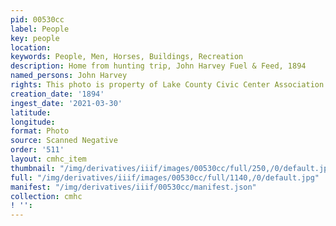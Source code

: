 ```yaml
---
pid: 00530cc
label: People
key: people
location: 
keywords: People, Men, Horses, Buildings, Recreation
description: Home from hunting trip, John Harvey Fuel & Feed, 1894
named_persons: John Harvey
rights: This photo is property of Lake County Civic Center Association.
creation_date: '1894'
ingest_date: '2021-03-30'
latitude: 
longitude: 
format: Photo
source: Scanned Negative
order: '511'
layout: cmhc_item
thumbnail: "/img/derivatives/iiif/images/00530cc/full/250,/0/default.jpg"
full: "/img/derivatives/iiif/images/00530cc/full/1140,/0/default.jpg"
manifest: "/img/derivatives/iiif/00530cc/manifest.json"
collection: cmhc
! '': 
---
```

